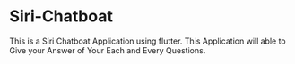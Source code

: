 # Siri-Chatboat
This is a Siri Chatboat Application using flutter. This Application will able to Give your Answer of Your Each and Every Questions.

